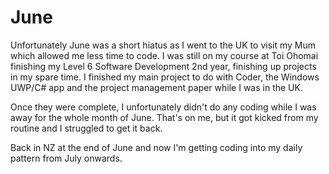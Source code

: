 # June

Unfortunately June was a short hiatus as I went to the UK to visit my Mum which allowed me less time to code.
I was still on my course at Toi Ohomai finishing my Level 6 Software Development 2nd year, finishing up projects in my spare time.
I finished my main project to do with Coder, the Windows UWP/C# app and the project management paper while I was in the UK. 

Once they were complete, I unfortunately didn't do any coding while I was away for the whole month of June.
That's on me, but it got kicked from my routine and I struggled to get it back. 

Back in NZ at the end of June and now I'm getting coding into my daily pattern from July onwards. 